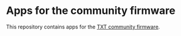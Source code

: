 # Apps for the community firmware

This repository contains apps for the [TXT community firmware](https://github.com/ftCommunity/ftcommunity-TXT).



